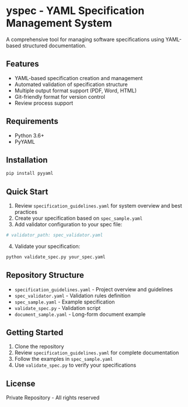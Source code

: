 # yspec - YAML Specification Management System

A comprehensive tool for managing software specifications using YAML-based structured documentation.

## Features

- YAML-based specification creation and management
- Automated validation of specification structure
- Multiple output format support (PDF, Word, HTML)
- Git-friendly format for version control
- Review process support

## Requirements

- Python 3.6+
- PyYAML

## Installation

```bash
pip install pyyaml
```

## Quick Start

1. Review `specification_guidelines.yaml` for system overview and best practices
2. Create your specification based on `spec_sample.yaml`
3. Add validator configuration to your spec file:
```yaml
# validator_path: spec_validator.yaml
```
4. Validate your specification:
```bash
python validate_spec.py your_spec.yaml
```

## Repository Structure

- `specification_guidelines.yaml` - Project overview and guidelines
- `spec_validator.yaml` - Validation rules definition
- `spec_sample.yaml` - Example specification
- `validate_spec.py` - Validation script
- `document_sample.yaml` - Long-form document example

## Getting Started

1. Clone the repository
2. Review `specification_guidelines.yaml` for complete documentation
3. Follow the examples in `spec_sample.yaml`
4. Use `validate_spec.py` to verify your specifications

## License

Private Repository - All rights reserved
